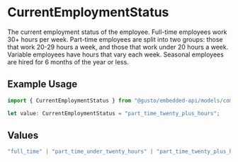 # CurrentEmploymentStatus

The current employment status of the employee. Full-time employees work 30+ hours per week. Part-time employees are split into two groups: those that work 20-29 hours a week, and those that work under 20 hours a week. Variable employees have hours that vary each week. Seasonal employees are hired for 6 months of the year or less.

## Example Usage

```typescript
import { CurrentEmploymentStatus } from "@gusto/embedded-api/models/components/employee.js";

let value: CurrentEmploymentStatus = "part_time_twenty_plus_hours";
```

## Values

```typescript
"full_time" | "part_time_under_twenty_hours" | "part_time_twenty_plus_hours" | "variable" | "seasonal"
```